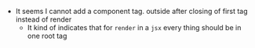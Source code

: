 * It seems I cannot add a component tag. outside after closing of first tag instead of render
  * It kind of indicates that for `render` in a `jsx` every thing should be in one root tag